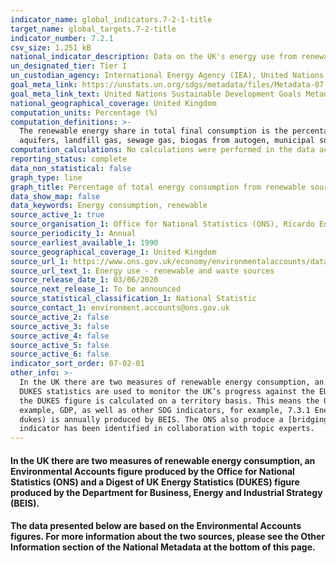 ```yaml
---
indicator_name: global_indicators.7-2-1-title
target_name: global_targets.7-2-title
indicator_number: 7.2.1
csv_size: 1.251 kB
national_indicator_description: Data on the UK's energy use from renewable and waste sources.
un_designated_tier: Tier I
un_custodian_agency: International Energy Agency (IEA), United Nations Statistics Division (UNSD), United Nations' inter-agency mechanism on energy (UN Energy) and the SE4ALL Global Tracking Framework Consortium
goal_meta_link: https://unstats.un.org/sdgs/metadata/files/Metadata-07-02-01.pdf 
goal_meta_link_text: United Nations Sustainable Development Goals Metadata (PDF 216 KB)
national_geographical_coverage: United Kingdom
computation_units: Percentage (%)
computation_definitions: >-
  The renewable energy share in total final consumption is the percentage of final consumption of energy that is derived from renewable resources. Renewable energy consumption includes consumption of energy derived from hydroelectric power, wind, wave, tidal, solar photovoltaic, geothermal
  aquifers, landfill gas, sewage gas, biogas from autogen, municipal solid waste, poultry litter, straw, wood, charcoal, liquid bio-fuels, bioethanol, biodiesel and biomass.
computation_calculations: No calculations were performed in the data acquisition of this indicator as appropriate data was readily available in the final format specified by this indicator.
reporting_status: complete
data_non_statistical: false
graph_type: line
graph_title: Percentage of total energy consumption from renewable sources
data_show_map: false
data_keywords: Energy consumption, renewable
source_active_1: true
source_organisation_1: Office for National Statistics (ONS), Ricardo Energy and Environment
source_periodicity_1: Annual
source_earliest_available_1: 1990
source_geographical_coverage_1: United Kingdom
source_url_1: https://www.ons.gov.uk/economy/environmentalaccounts/datasets/ukenvironmentalaccountsenergyconsumptionfromrenewableandwastesources
source_url_text_1: Energy use - renewable and waste sources
source_release_date_1: 03/06/2020
source_next_release_1: To be announced
source_statistical_classification_1: National Statistic
source_contact_1: environment.accounts@ons.gov.uk 
source_active_2: false
source_active_3: false
source_active_4: false
source_active_5: false
source_active_6: false
indicator_sort_order: 07-02-01
other_info: >-
  In the UK there are two measures of renewable energy consumption, an Environmental Accounts figure produced by the Office for National Statistics (ONS) and a Digest of UK Energy Statistics (DUKES) figure produced by the Department for Business, Energy and Industrial Strategy (BEIS). The
  DUKES statistics are used to monitor the UK’s progress against the EU Renewable Energy Directive. The ONS National Accounts statistics are compliant with the definitions of the UN System of Environmental Economic Accounting. The ONS statistic is calculated on a residency basis, whereas
  the DUKES figure is calculated on a territory basis. This means the ONS statistic uses data relating to UK residents and UK-registered businesses, regardless of whether they are based in the UK or overseas. This makes the ONS statistic comparable to other National Account statistics, for
  example, GDP, as well as other SDG indicators, for example, 7.3.1 Energy intensity measured in terms of primary energy and GDP. For this reason, the ONS figures have been displayed here. The [DUKES publication](https://www.gov.uk/government/collections/digest-of-uk-energy-statistics-
  dukes) is annually produced by BEIS. The ONS also produce a [bridging table](https://www.ons.gov.uk/economy/environmentalaccounts/datasets/ukenvironmentalaccountsenergybridging) to aid with comparisons between the two measures. Data follows the UN specification for this indicator. This
  indicator has been identified in collaboration with topic experts.
---
```

#### In the UK there are two measures of renewable energy consumption, an Environmental Accounts figure produced by the Office for National Statistics (ONS) and a Digest of UK Energy Statistics (DUKES) figure produced by the Department for Business, Energy and Industrial Strategy (BEIS).

#### The data presented below are based on the Environmental Accounts figures. For more information about the two sources, please see the Other Information section of the National Metadata at the bottom of this page.